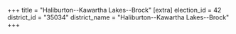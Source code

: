 +++
title = "Haliburton--Kawartha Lakes--Brock"
[extra]
election_id = 42
district_id = "35034"
district_name = "Haliburton--Kawartha Lakes--Brock"
+++
